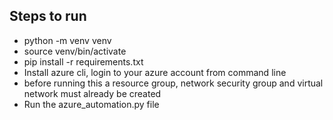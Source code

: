 ## Steps to run
- python -m venv venv
- source venv/bin/activate
- pip install -r requirements.txt
- Install azure cli, login to your azure account from command line
- before running this a resource group, network security group and virtual network must already be created
- Run the azure_automation.py file
